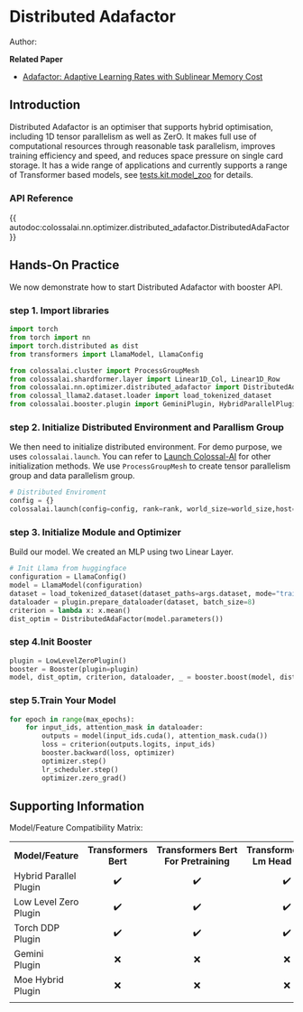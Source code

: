# Distributed Adafactor

Author: 

**Related Paper**
- [Adafactor: Adaptive Learning Rates with Sublinear Memory Cost](https://arxiv.org/abs/1804.04235)

## Introduction

Distributed Adafactor is an optimiser that supports hybrid optimisation, including 1D tensor parallelism as well as ZerO. It makes full use of computational resources through reasonable task parallelism, improves training efficiency and speed, and reduces space pressure on single card storage. It has a wide range of applications and currently supports a range of Transformer based models, see [tests.kit.model_zoo](https://github.com/hpcaitech/ColossalAI/tree/main/tests/kit/model_zoo) for details. 

### API Reference

{{ autodoc:colossalai.nn.optimizer.distributed_adafactor.DistributedAdaFactor }}

## Hands-On Practice
We now demonstrate how to start Distributed Adafactor with booster API.  
### step 1. Import libraries

```python
import torch
from torch import nn
import torch.distributed as dist
from transformers import LlamaModel, LlamaConfig

from colossalai.cluster import ProcessGroupMesh
from colossalai.shardformer.layer import Linear1D_Col, Linear1D_Row
from colossalai.nn.optimizer.distributed_adafactor import DistributedAdaFactor
from colossal_llama2.dataset.loader import load_tokenized_dataset
from colossalai.booster.plugin import GeminiPlugin, HybridParallelPlugin, LowLevelZeroPlugin
```

### step 2. Initialize Distributed Environment and Parallism Group
We then need to initialize distributed environment. For demo purpose, we uses `colossalai.launch`. You can refer to [Launch Colossal-AI](../basics/launch_colossalai.md)
for other initialization methods. We use `ProcessGroupMesh` to create tensor parallelism group and data parallelism group.

```python
# Distributed Enviroment
config = {}
colossalai.launch(config=config, rank=rank, world_size=world_size,host="localhost", port=port, backend="nccl")
```

### step 3. Initialize Module and Optimizer
Build our model. We created an MLP using two Linear Layer.

```python
# Init Llama from huggingface
configuration = LlamaConfig()
model = LlamaModel(configuration)
dataset = load_tokenized_dataset(dataset_paths=args.dataset, mode="train")
dataloader = plugin.prepare_dataloader(dataset, batch_size=8)
criterion = lambda x: x.mean()
dist_optim = DistributedAdaFactor(model.parameters())

```

### step 4.Init Booster

```python
plugin = LowLevelZeroPlugin()
booster = Booster(plugin=plugin)
model, dist_optim, criterion, dataloader, _ = booster.boost(model, dist_optim, criterion, dataloader) 
```
### step 5.Train Your Model 
```python
for epoch in range(max_epochs):
    for input_ids, attention_mask in dataloader:
        outputs = model(input_ids.cuda(), attention_mask.cuda())
        loss = criterion(outputs.logits, input_ids)
        booster.backward(loss, optimizer)
        optimizer.step()
        lr_scheduler.step()
        optimizer.zero_grad()
```

## Supporting Information
Model/Feature Compatibility Matrix:
<table>
  <tr>
    <th nowrap="nowrap">Model/Feature</th>
    <th nowrap="nowrap" title="Transformers Bert">Transformers<br />Bert</th>
    <th nowrap="nowrap" align="center" title="Transformers Bert For Pretraining">Transformers Bert<br />For Pretraining</th>
    <th nowrap="nowrap" align="center" title="Transformers Bert Lm Head Model">Transformers Bert<br />Lm Head Model</th>
    <th nowrap="nowrap" align="center" title="Transformers Bert For Masked Lm">Transformers Bert<br />For Masked Lm</th>
    <th nowrap="nowrap" align="center" title="Transformers Bert For Sequence Classification">Transformers Bert<br />For Sequence Classification</th>
    <th nowrap="nowrap" align="center" title="Transformers Bert For Token Classification">Transformers Bert<br />For Token Classification</th>
    <th nowrap="nowrap" align="center" title="Transformers Bert For Next Sentence">Transformers Bert<br />For Next Sentence</th>
    <th nowrap="nowrap" align="center" title="Transformers Bert For Multiple-choice Question">Transformers Bert<br />For Multiple-choice Question</th>
    <th nowrap="nowrap" align="center" title="Transformers Bert For Question Answering">Transformers Bert<br />For Question Answering</th>
  </tr>
  <tr>
    <td nowrap="nowrap">Hybrid Parallel<br />Plugin</td>
    <td nowrap="nowrap" align="center">✔️</td>
    <td nowrap="nowrap" align="center">✔️</td>
    <td nowrap="nowrap" align="center">✔️</td>
    <td nowrap="nowrap" align="center">✔️</td>
    <td nowrap="nowrap" align="center">✔️</td>
    <td nowrap="nowrap" align="center">✔️</td>
    <td nowrap="nowrap" align="center">✔️</td>
    <td nowrap="nowrap" align="center">✔️</td>
    <td nowrap="nowrap" align="center">✔️</td>
  </tr>
  <tr>
    <td nowrap="nowrap">Low Level Zero<br />Plugin</td>
    <td nowrap="nowrap" align="center">✔️</td>
    <td nowrap="nowrap" align="center">✔️</td>
    <td nowrap="nowrap" align="center">✔️</td>
    <td nowrap="nowrap" align="center">✔️</td>
    <td nowrap="nowrap" align="center">✔️</td>
    <td nowrap="nowrap" align="center">✔️</td>
    <td nowrap="nowrap" align="center">✔️</td>
    <td nowrap="nowrap" align="center">✔️</td>
    <td nowrap="nowrap" align="center">✔️</td>
  </tr>  
  <tr>
    <td nowrap="nowrap">Torch DDP<br />Plugin</td>
    <td nowrap="nowrap" align="center">✔️</td>
    <td nowrap="nowrap" align="center">✔️</td>
    <td nowrap="nowrap" align="center">✔️</td>
    <td nowrap="nowrap" align="center">✔️</td>
    <td nowrap="nowrap" align="center">✔️</td>
    <td nowrap="nowrap" align="center">✔️</td>
    <td nowrap="nowrap" align="center">✔️</td>
    <td nowrap="nowrap" align="center">✔️</td>
    <td nowrap="nowrap" align="center">✔️</td>
  </tr>  
  <tr>
    <td nowrap="nowrap">Gemini<br />Plugin</td>
    <td nowrap="nowrap" align="center">❌</td>
    <td nowrap="nowrap" align="center">❌</td>
    <td nowrap="nowrap" align="center">❌</td>
    <td nowrap="nowrap" align="center">❌</td>
    <td nowrap="nowrap" align="center">❌</td>
    <td nowrap="nowrap" align="center">❌</td>
    <td nowrap="nowrap" align="center">❌</td>
    <td nowrap="nowrap" align="center">❌</td>
    <td nowrap="nowrap" align="center">❌</td>
  </tr>  
  <tr>
    <td nowrap="nowrap">Moe Hybrid<br />Plugin</td>
    <td nowrap="nowrap" align="center">❌</td>
    <td nowrap="nowrap" align="center">❌</td>
    <td nowrap="nowrap" align="center">❌</td>
    <td nowrap="nowrap" align="center">❌</td>
    <td nowrap="nowrap" align="center">❌</td>
    <td nowrap="nowrap" align="center">❌</td>
    <td nowrap="nowrap" align="center">❌</td>
    <td nowrap="nowrap" align="center">❌</td>
    <td nowrap="nowrap" align="center">❌</td>
  </tr>  
  <tr>
    <td colspan="39"></td>
  </tr>
</table>
<!-- doc-test-command: echo  -->
